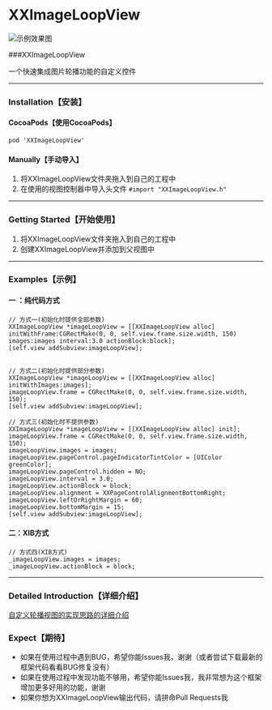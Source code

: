 # XXImageLoopView

![示例效果图](http://img.blog.csdn.net/20170115161307910?watermark/2/text/aHR0cDovL2Jsb2cuY3Nkbi5uZXQvdmJpcmRiZXN0/font/5a6L5L2T/fontsize/400/fill/I0JBQkFCMA==/dissolve/70/gravity/SouthEast)

###XXImageLoopView

一个快速集成图片轮播功能的自定义控件


---
### Installation【安装】

#### CocoaPods【使用CocoaPods】
```objc
pod 'XXImageLoopView'
```

#### Manually【手动导入】

1. 将XXImageLoopView文件夹拖入到自己的工程中
2. 在使用的视图控制器中导入头文件 ``` #import "XXImageLoopView.h" ```

---

### Getting Started【开始使用】

1. 将XXImageLoopView文件夹拖入到自己的工程中
2. 创建XXImageLoopView并添加到父视图中

---
### Examples【示例】

#### 一 ：纯代码方式
```objc
// 方式一(初始化时提供全部参数)
XXImageLoopView *imageLoopView = [[XXImageLoopView alloc] initWithFrame:CGRectMake(0, 0, self.view.frame.size.width, 150) images:images interval:3.0 actionBlock:block];
[self.view addSubview:imageLoopView];
    
    
// 方式二(初始化时提供部分参数)
XXImageLoopView *imageLoopView = [[XXImageLoopView alloc] initWithImages:images];
imageLoopView.frame = CGRectMake(0, 0, self.view.frame.size.width, 150);
[self.view addSubview:imageLoopView];
    
// 方式三(初始化时不提供参数)
XXImageLoopView *imageLoopView = [[XXImageLoopView alloc] init];
imageLoopView.frame = CGRectMake(0, 0, self.view.frame.size.width, 150);
imageLoopView.images = images;
imageLoopView.pageControl.pageIndicatorTintColor = [UIColor greenColor];
imageLoopView.pageControl.hidden = NO;
imageLoopView.interval = 3.0;
imageLoopView.actionBlock = block;
imageLoopView.alignment = XXPageControlAlignmentBottomRight;
imageLoopView.leftOrRightMargin = 60;
imageLoopView.bottomMargin = 15;
[self.view addSubview:imageLoopView];
```

#### 二：XIB方式
```objc
// 方式四(XIB方式)
_imageLoopView.images = images;
_imageLoopView.actionBlock = block;
```

---

### Detailed Introduction【详细介绍】
[自定义轮播视图的实现思路的详细介绍](http://blog.csdn.net/vbirdbest/article/details/54562286)

### Expect【期待】

- 如果在使用过程中遇到BUG，希望你能Issues我，谢谢（或者尝试下载最新的框架代码看看BUG修复没有）
- 如果在使用过程中发现功能不够用，希望你能Issues我，我非常想为这个框架增加更多好用的功能，谢谢
- 如果你想为XXImageLoopView输出代码，请拼命Pull Requests我




